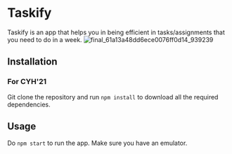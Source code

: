 # Taskify

Taskify is an app that helps you in being efficient in tasks/assignments that you need to do in a week.
![final_61a13a48dd6ece0076ff0d14_939239](https://user-images.githubusercontent.com/93630550/143625297-716cba31-a2af-4077-a9c7-46abccd7339a.gif)

## Installation

### For CYH'21
Git clone the repository and run `npm install` to download all the required dependencies.

## Usage
Do `npm start` to run the app. Make sure you have an emulator.
